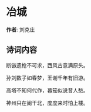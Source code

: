 # 冶城

**作者**: 刘克庄

## 诗词内容

断镞遗枪不可求，西风古意满原头。

孙刘数子如春梦，王谢千年有旧游。

高塔不知何代作，暮笳似说昔人愁。

神州只在阑干北，度度来时怕上楼。

